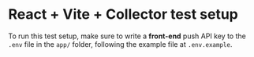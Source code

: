 # React + Vite + Collector test setup

To run this test setup, make sure to write a **front-end** push API key to the `.env` file in the `app/` folder, following the example file at `.env.example`.

